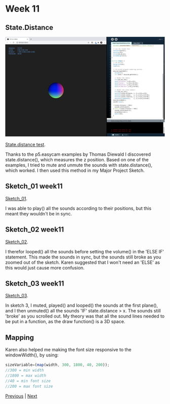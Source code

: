 # Week 11

## State.Distance

![png](https://github.com/KristineGudmundsen/CodeWords/raw/master/SKO/Week_11/State.Distance.png)

[State.distance test](https://kristinegudmundsen.github.io/CodeWords/SKO/Week_11/MajorProjectStateDistanceTest/).

Thanks to the p5.easycam examples by Thomas Diewald I discovered state.distance(), which measures the z position. Based on one of the examples, I tried to mute and unmute the sounds with state.distance(), which worked. I then used this method in my Major Project Sketch. 

## Sketch_01 week11
[Sketch_01](https://kristinegudmundsen.github.io/CodeWords/SKO/Week_11/MajorProjectSketch10/).

I was able to play() all the sounds according to their positions, but this meant they wouldn't be in sync.

## Sketch_02 week11

[Sketch_02](https://kristinegudmundsen.github.io/CodeWords/SKO/Week_11/MajorProjectSketch11/).

I therefor looped() all the sounds before setting the volume() in the 'ELSE IF' statement. This made the sounds in sync, but the sounds still broke as you zoomed out of the sketch. Karen suggested that I won't need an 'ELSE' as this would just cause more confusion.

## Sketch_03 week11

[Sketch_03](https://kristinegudmundsen.github.io/CodeWords/SKO/Week_11/MajorProjectSketch12/).

In sketch 3, I muted, played() and looped() the sounds at the first plane(), and I then unmuted() all the sounds 'IF' state.distance > x. 
The sounds still 'broke' as you scrolled out. My theory was that all the sound lines needed to be put in a function, as the draw function() is a 3D space. 

## Mapping
Karen also helped me making the font size responsive to the windowWidth(), by using:

```javascript
sizeVariable=(map(width, 300, 1800, 40, 200));
//300 = min width
//1800 = max width
//40 = min font size
//200 = max font size
```

[Previous](https://github.com/KristineGudmundsen/CodeWords/tree/master/SKO/Week_10) | [Next](https://github.com/KristineGudmundsen/CodeWords/tree/master/SKO/Week_12)
